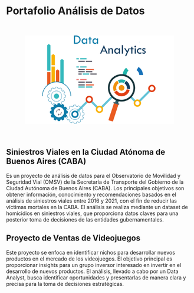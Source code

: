 # Portafolio Análisis de Datos


<br/>

<p align=center>
<img src="src\banner.png" height="240" weight="240">
</p>
<br/>

## Siniestros Viales en la Ciudad Atónoma de Buenos Aires (CABA)

Es un proyecto de análisis de datos para el Observatorio de Movilidad y Seguridad Vial (OMSV) de la Secretaría de Transporte del Gobierno de la Ciudad Autónoma de Buenos Aires (CABA). Los principales objetivos son obtener información, conocimiento y recomendaciones basados en el análisis de siniestros viales entre 2016 y 2021, con el fin de reducir las víctimas mortales en la CABA. El análisis se realiza mediante un dataset de homicidios en siniestros viales, que proporciona datos claves para una posterior toma de decisiones de las entidades gubernamentales.


## Proyecto de Ventas de Videojuegos

Este proyecto se enfoca en identificar nichos para desarrollar nuevos productos en el mercado de los videojuegos. El objetivo principal es proporcionar insights para un grupo inversor interesado en invertir en el desarrollo de nuevos productos. El análisis, llevado a cabo por un Data Analyst, busca identificar oportunidades y presentarlas de manera clara y precisa para la toma de decisiones estratégicas.